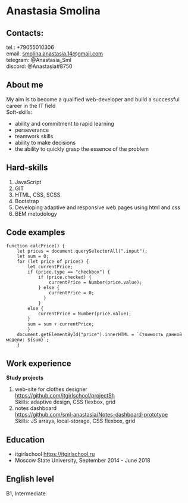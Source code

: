 # Anastasia Smolina
## Contacts:
tel.: +79055010306 \
email: smolina.anastasia.14@gmail.com \
telegram: @Anastasia_Sml \
discord: @Anastasia#8750

## About me
My aim is to become a qualified web-developer and build a successful career in the IT field\
Soft-skills:
- ability and commitment to rapid learning
- perseverance
- teamwork skills
- ability to make decisions
- the ability to quickly grasp the essence of the problem

## Hard-skills
1. JavaScript
2. GIT
3. HTML, CSS, SCSS
4. Bootstrap
5. Developing adaptive and responsive web pages using html and css
6. BEM metodology

## Code examples
```
function calcPrice() {
    let prices = document.querySelectorAll(".input");
    let sum = 0;
    for (let price of prices) {
        let currentPrice;
        if (price.type == "checkbox") {
            if (price.checked) {
                currentPrice = Number(price.value);
            } else {
                currentPrice = 0;
              }
            }
        else {
            currentPrice = Number(price.value);
        }
        sum = sum + currentPrice;
        }
    document.getElementById("price").innerHTML = `Стоимость данной модели: ${sum}`;
    }
```
## Work experience

**Study projects**
1. web-site for clothes designer\
https://github.com/itgirlschool/projectSh \
Skills: adaptive design, CSS flexbox, grid
2. notes dashboard\
https://github.com/sml-anastasia/Notes-dashboard-prototype \
Skills: JS arrays, local-storage, CSS flexbox, grid

## Education
- itgirlschool https://itgirlschool.ru
- Moscow State University, September 2014 - June 2018

## English level
B1, Intermediate
